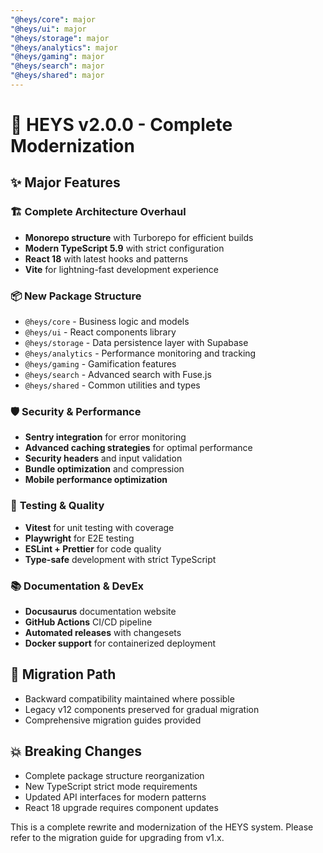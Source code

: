 ```yaml
---
"@heys/core": major
"@heys/ui": major
"@heys/storage": major
"@heys/analytics": major
"@heys/gaming": major
"@heys/search": major
"@heys/shared": major
---
```


# 🚀 HEYS v2.0.0 - Complete Modernization

## ✨ Major Features

### 🏗️ **Complete Architecture Overhaul**
- **Monorepo structure** with Turborepo for efficient builds
- **Modern TypeScript 5.9** with strict configuration
- **React 18** with latest hooks and patterns
- **Vite** for lightning-fast development experience

### 📦 **New Package Structure**
- `@heys/core` - Business logic and models
- `@heys/ui` - React components library
- `@heys/storage` - Data persistence layer with Supabase
- `@heys/analytics` - Performance monitoring and tracking
- `@heys/gaming` - Gamification features
- `@heys/search` - Advanced search with Fuse.js
- `@heys/shared` - Common utilities and types

### 🛡️ **Security & Performance**
- **Sentry integration** for error monitoring
- **Advanced caching strategies** for optimal performance
- **Security headers** and input validation
- **Bundle optimization** and compression
- **Mobile performance optimization**

### 🧪 **Testing & Quality**
- **Vitest** for unit testing with coverage
- **Playwright** for E2E testing
- **ESLint + Prettier** for code quality
- **Type-safe** development with strict TypeScript

### 📚 **Documentation & DevEx**
- **Docusaurus** documentation website
- **GitHub Actions** CI/CD pipeline
- **Automated releases** with changesets
- **Docker support** for containerized deployment

## 🔄 **Migration Path**
- Backward compatibility maintained where possible
- Legacy v12 components preserved for gradual migration
- Comprehensive migration guides provided

## 💥 **Breaking Changes**
- Complete package structure reorganization
- New TypeScript strict mode requirements
- Updated API interfaces for modern patterns
- React 18 upgrade requires component updates

This is a complete rewrite and modernization of the HEYS system. Please refer to the migration guide for upgrading from v1.x.
